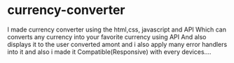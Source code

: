# currency-converter
I made currency converter using the html,css, javascript and API Which can converts any currency into your favorite currency using API And also displays it to the user converted amont and i also apply many error handlers into it and also i made it Compatible(Responsive)  with every devices....

